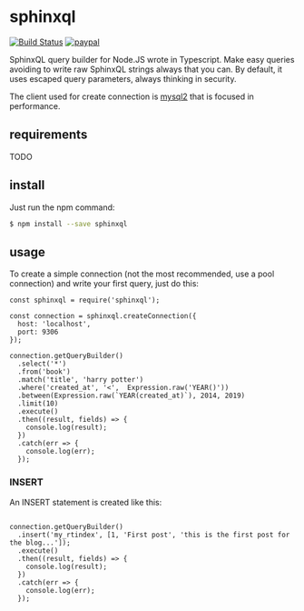 # sphinxql

[![Build Status](https://travis-ci.org/SiroDiaz/sphinxql.svg?branch=develop)](https://travis-ci.org/SiroDiaz/sphinxql)
[![paypal](https://www.paypalobjects.com/en_US/i/btn/btn_donateCC_LG.gif)](https://www.paypal.com/cgi-bin/webscr?cmd=_s-xclick&hosted_button_id=3XKLA6VTYVSKW&source=url)

SphinxQL query builder for Node.JS wrote in Typescript. Make easy queries avoiding
to write raw SphinxQL strings always that you can. By default, it uses escaped query parameters, always
thinking in security.

The client used for create connection is [mysql2](https://github.com/sidorares/node-mysql2) that is focused
in performance.

## requirements

TODO

## install

Just run the npm command:
```bash
$ npm install --save sphinxql
```

## usage

To create a simple connection (not the most recommended, use a pool connection)
and write your first query, just do this:

```ecmascript 6
const sphinxql = require('sphinxql');

const connection = sphinxql.createConnection({
  host: 'localhost',
  port: 9306
});

connection.getQueryBuilder()
  .select('*')
  .from('book')
  .match('title', 'harry potter')
  .where('created_at', '<',  Expression.raw('YEAR()'))
  .between(Expression.raw(`YEAR(created_at)`), 2014, 2019)
  .limit(10)
  .execute()
  .then((result, fields) => {
    console.log(result);
  })
  .catch(err => {
    console.log(err);
  });
```

### INSERT
An INSERT statement is created like this:
```ecmascript 6

connection.getQueryBuilder()
  .insert('my_rtindex', [1, 'First post', 'this is the first post for the blog...']);
  .execute()
  .then((result, fields) => {
    console.log(result);
  })
  .catch(err => {
    console.log(err);
  });
```